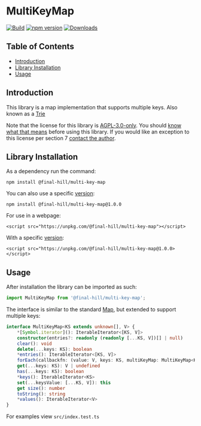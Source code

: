 # MultiKeyMap

[![Build](https://github.com/final-hill/multi-key-map/workflows/Build/badge.svg?branch=main)](https://github.com/final-hill/multi-key-map/actions?query=workflow%3ABuild%2FRelease)
[![npm version](https://badge.fury.io/js/%40final-hill%2Fmulti-key-map.svg)](https://www.npmjs.com/package/@final-hill/multi-key-map)
[![Downloads](https://img.shields.io/npm/dm/@final-hill/multi-key-map.svg)](https://www.npmjs.com/package/@final-hill/multi-key-map)

## Table of Contents

- [Introduction](#introduction)
- [Library Installation](#library-installation)
- [Usage](#usage)

## Introduction

This library is a map implementation that supports multiple keys.
Also known as a [Trie](https://en.wikipedia.org/wiki/Trie)

Note that the license for this library is [AGPL-3.0-only](https://www.gnu.org/licenses/agpl-3.0.en.html).
You should [know what that means](https://choosealicense.com/licenses/agpl-3.0/) before
using this library. If you would like an exception to this license per section 7
[contact the author](mailto:tno@thenewobjective.com).

## Library Installation

As a dependency run the command:

`npm install @final-hill/multi-key-map`

You can also use a specific [version](https://www.npmjs.com/package/@final-hill/multi-key-map):

`npm install @final-hill/multi-key-map@1.0.0`

For use in a webpage:

`<script src="https://unpkg.com/@final-hill/multi-key-map"></script>`

With a specific [version](https://www.npmjs.com/package/@final-hill/multi-key-map):

`<script src="https://unpkg.com/@final-hill/multi-key-map@1.0.0></script>`

## Usage

After installation the library can be imported as such:

```typescript
import MultiKeyMap from '@final-hill/multi-key-map';
```

The interface is similar to the standard [Map](https://developer.mozilla.org/en-US/docs/Web/JavaScript/Reference/Global_Objects/Map), but extended to support multiple keys:

```typescript
interface MultiKeyMap<KS extends unknown[], V> {
    *[Symbol.iterator](): IterableIterator<[KS, V]>
    constructor(entries?: readonly (readonly [...KS, V])[] | null)
    clear(): void
    delete(...keys: KS): boolean
    *entries(): IterableIterator<[KS, V]>
    forEach(callbackfn: (value: V, keys: KS, multiKeyMap: MultiKeyMap<KS, V>) => void, thisArg?: any): void
    get(...keys: KS): V | undefined
    has(...keys: KS): boolean
    *keys(): IterableIterator<KS>
    set(...keysValue: [...KS, V]): this
    get size(): number
    toString(): string
    *values(): IterableIterator<V>
}
```

For examples view `src/index.test.ts`
